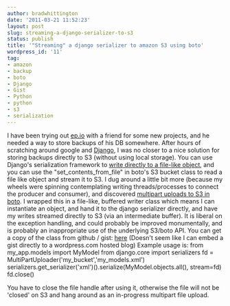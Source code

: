 ```yaml
---
author: bradwhittington
date: '2011-03-21 11:52:23'
layout: post
slug: streaming-a-django-serializer-to-s3
status: publish
title: '"Streaming" a django serializer to amazon S3 using boto'
wordpress_id: '11'
tag:
- amazon
- backup
- boto
- Django
- Gist
- Python
- python
- s3
- serialization
---
```


I have been trying out [ep.io](http://ep.io "ep.io") with a friend
for some new projects, and he needed a way to store backups of his
DB somewhere. After hours of scratching around google and
[Django](http://djangoproject.com "Django"), I was no closer to a
nice solution for storing backups directly to S3 (without using
local storage). You can use Django's serialization framework to
[write directly to a file-like object](http://docs.djangoproject.com/en/dev/topics/serialization/#serializing-data),
and you can use the "set\_contents\_from\_file" in boto's S3 bucket
class to read a file like object and stream it to S3. I dug around
a little bit more (because my wheels were spinning contemplating
writing threads/processes to connect the producer and consumer),
and discovered
[multipart uploads to S3 in boto](http://www.elastician.com/2010/12/s3-multipart-upload-in-boto.html).
I wrapped this in a file-like, buffered writer class which means I
can instantiate an object, and hand it to the django serializer
directly, and have my writes streamed directly to S3 (via an
intermediate buffer). It is liberal on the exception handling, and
could probably be improved monumentally, and is probably an
inappropriate use of the underlying S3/boto API. You can get a copy
of the class from github / gist:
[here](https://gist.github.com/872948) (Doesn't seem like I can
embed a gist directly to a wordpress.com hosted blog) Example usage
is:
    from my_app.models import MyModel
    from django.core import serializers
    fd = MultiPartUploader('my_bucket','my_models.xml')
    serializers.get_serializer('xml')().serialize(MyModel.objects.all(), stream=fd)
    fd.close()

You have to close the file handle after using it, otherwise the
file will not be 'closed' on S3 and hang around as an in-progress
multipart file upload.


